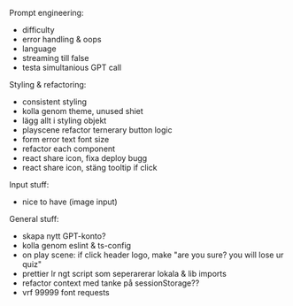 Prompt engineering:

- difficulty
- error handling & oops
- language
- streaming till false
- testa simultanious GPT call

Styling & refactoring:

- consistent styling
- kolla genom theme, unused shiet
- lägg allt i styling objekt
- playscene refactor ternerary button logic
- form error text font size
- refactor each component
- react share icon, fixa deploy bugg
- react share icon, stäng tooltip if click

Input stuff:

- nice to have (image input)

General stuff:

- skapa nytt GPT-konto?
- kolla genom eslint & ts-config
- on play scene: if click header logo, make "are you sure? you will lose ur quiz"
- prettier lr ngt script som seperarerar lokala & lib imports
- refactor context med tanke på sessionStorage??
- vrf 99999 font requests
